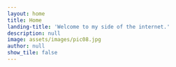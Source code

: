```yaml
---
layout: home
title: Home
landing-title: 'Welcome to my side of the internet.'
description: null
image: assets/images/pic08.jpg
author: null
show_tile: false
---
```



